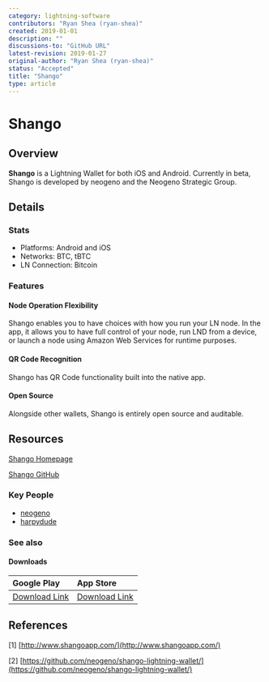 ```yaml
---
category: lightning-software
contributors: "Ryan Shea (ryan-shea)"
created: 2019-01-01
description: ""
discussions-to: "GitHub URL"
latest-revision: 2019-01-27
original-author: "Ryan Shea (ryan-shea)"
status: "Accepted"
title: "Shango"
type: article
---
```


# Shango

## Overview

**Shango** is a Lightning Wallet for both iOS and Android. Currently in beta, Shango is developed by neogeno and the Neogeno Strategic Group.

## Details

### Stats

* Platforms: Android and iOS
* Networks: BTC, tBTC
* LN Connection: Bitcoin

### Features

#### Node Operation Flexibility

Shango enables you to have choices with how you run your LN node. In the app, it allows you to have full control of your node, run LND from a device, or launch a node using Amazon Web Services for runtime purposes.

#### **QR Code Recognition**

Shango has QR Code functionality built into the native app.

#### Open Source

Alongside other wallets, Shango is entirely open source and auditable.

## Resources

[Shango Homepage](http://www.shangoapp.com/)

[Shango GitHub](https://github.com/neogeno/shango-lightning-wallet/)

### Key People

* [neogeno](https://github.com/neogeno)
* [harpydude](https://github.com/harpydude)

### See also

#### Downloads

| Google Play | App Store |
| :--- | :--- |
| [Download Link](https://play.google.com/apps/testing/com.shango) | [Download Link](https://testflight.apple.com/join/WwCjFnS8) |

## References

\[1\] [http://www.shangoapp.com/](http://www.shangoapp.com/)

\[2\] [https://github.com/neogeno/shango-lightning-wallet/](https://github.com/neogeno/shango-lightning-wallet/)
